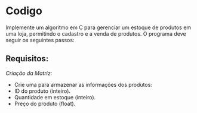 # Codigo
Implemente um algoritmo em C para gerenciar um estoque de produtos em uma loja, permitindo o cadastro e a venda de produtos. O programa deve seguir os seguintes passos:  

## Requisitos:
*Criação da Matriz:*

- Crie uma para armazenar as informações dos produtos:
- ID do produto (inteiro).
- Quantidade em estoque (inteiro).
- Preço do produto (float).
